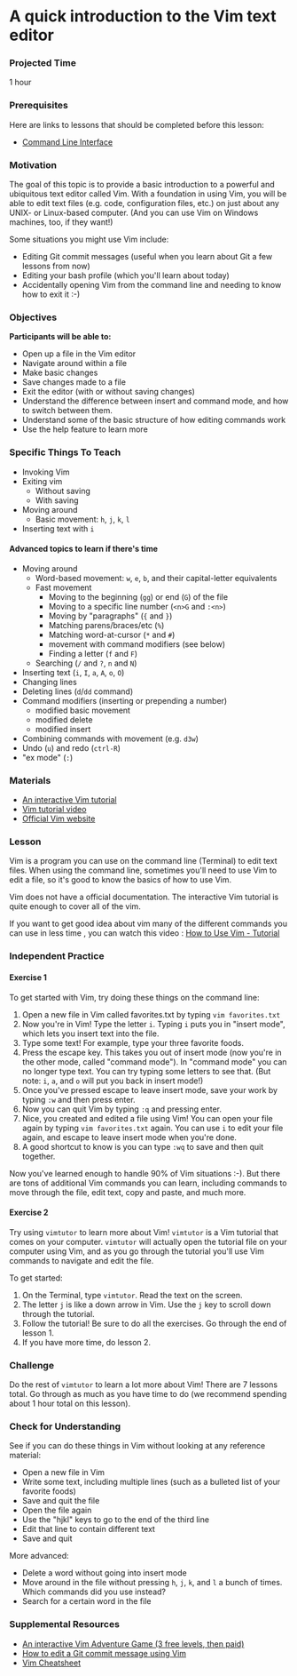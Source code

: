 # A quick introduction to the Vim text editor

### Projected Time
1 hour

### Prerequisites

Here are links to lessons that should be completed before this lesson:
- [Command Line Interface](command-line/command-line-interface.md)

### Motivation

The goal of this topic is to provide a basic introduction to a powerful and ubiquitous text editor called Vim.  With a foundation in using Vim, you will be able to edit text files (e.g. code, configuration files, etc.) on just about any UNIX- or Linux-based computer. (And you can use Vim on Windows machines, too, if they want!)

Some situations you might use Vim include:
- Editing Git commit messages (useful when you learn about Git a few lessons from now)
- Editing your bash profile (which you'll learn about today)
- Accidentally opening Vim from the command line and needing to know how to exit it :-)

### Objectives

**Participants will be able to:**

- Open up a file in the Vim editor
- Navigate around within a file
- Make basic changes
- Save changes made to a file
- Exit the editor (with or without saving changes)
- Understand the difference between insert and command mode, and how to switch between them.
- Understand some of the basic structure of how editing commands work
- Use the help feature to learn more

### Specific Things To Teach

- Invoking Vim
- Exiting vim
    - Without saving
    - With saving
- Moving around
    - Basic movement: `h`, `j`, `k`, `l`
- Inserting text with `i`

#### Advanced topics to learn if there's time
- Moving around
    - Word-based movement: `w`, `e`, `b`, and their capital-letter
      equivalents
    - Fast movement
        - Moving to the beginning (`gg`) or end (`G`) of the file
        - Moving to a specific line number (`<n>G` and `:<n>`)
        - Moving by "paragraphs" (`{` and `}`)
        - Matching parens/braces/etc (`%`)
        - Matching word-at-cursor (`*` and `#`)
        - movement with command modifiers (see below)
        - Finding a letter (`f` and `F`)
    - Searching (`/` and `?`, `n` and `N`)
- Inserting text (`i`, `I`, `a`, `A`, `o`, `O`)
- Changing lines
- Deleting lines (`d`/`dd` command)
- Command modifiers (inserting or prepending a number)
    - modified basic movement
    - modified delete
    - modified insert
- Combining commands with movement (e.g. `d3w`)
- Undo (`u`) and redo (`ctrl-R`)
- "ex mode" (`:`)

### Materials

- [An interactive Vim tutorial](https://www.openvim.com/)
- [Vim tutorial video](https://www.youtube.com/watch?v=g-XsXEsd6xA)
- [Official Vim website](https://www.vim.org/)


### Lesson

Vim is a program you can use on the command line (Terminal) to edit text files. When using the command line, sometimes you'll need to use Vim to edit a file, so it's good to know the basics of how to use Vim.

Vim does not have a official documentation. 
The interactive Vim tutorial is quite enough to cover all of the vim.

If you want to get good idea about vim many of the different commands you can use in less time , you can watch this video : [How to Use Vim - Tutorial](https://www.youtube.com/watch?v=g-XsXEsd6xA)

### Independent Practice

#### Exercise 1

To get started with Vim, try doing these things on the command line:
1. Open a new file in Vim called favorites.txt by typing `vim favorites.txt`
2. Now you're in Vim! Type the letter `i`. Typing `i` puts you in "insert mode", which lets you insert text into the file.
3. Type some text! For example, type your three favorite foods.
4. Press the escape key. This takes you out of insert mode (now you're in the other mode, called "command mode"). In "command mode" you can no longer type text. You can try typing some letters to see that. (But note: `i`, `a`, and `o` will put you back in insert mode!)
5. Once you've pressed escape to leave insert mode, save your work by typing `:w` and then press enter.
6. Now you can quit Vim by typing `:q` and pressing enter.
7. Nice, you created and edited a file using Vim! You can open your file again by typing `vim favorites.txt` again. You can use `i` to edit your file again, and escape to leave insert mode when you're done.
8. A good shortcut to know is you can type `:wq` to save and then quit together.

Now you've learned enough to handle 90% of Vim situations :-). But there are tons of additional Vim commands you can learn, including commands to move through the file, edit text, copy and paste, and much more.

#### Exercise 2

Try using `vimtutor` to learn more about Vim! `vimtutor` is a Vim tutorial that comes on your computer. `vimtutor` will actually open the tutorial file on your computer using Vim, and as you go through the tutorial you'll use Vim commands to navigate and edit the file.

To get started:
1. On the Terminal, type `vimtutor`. Read the text on the screen.
2. The letter `j` is like a down arrow in Vim. Use the `j` key to scroll down through the tutorial.
3. Follow the tutorial! Be sure to do all the exercises. Go through the end of lesson 1. 
4. If you have more time, do lesson 2.


### Challenge

Do the rest of `vimtutor` to learn a lot more about Vim! There are 7 lessons total. Go through as much as you have time to do (we recommend spending about 1 hour total on this lesson).


### Check for Understanding

See if you can do these things in Vim without looking at any reference material:
- Open a new file in Vim
- Write some text, including multiple lines (such as a bulleted list of your favorite foods)
- Save and quit the file
- Open the file again
- Use the "hjkl" keys to go to the end of the third line
- Edit that line to contain different text
- Save and quit

More advanced:
- Delete a word without going into insert mode
- Move around in the file without pressing `h`, `j`, `k`, and `l` a bunch of times. Which commands did you use instead?
- Search for a certain word in the file


### Supplemental Resources

- [An interactive Vim Adventure Game (3 free levels, then
  paid)](https://vim-adventures.com/)
- [How to edit a Git commit message using Vim](https://code.likeagirl.io/help-i-was-using-git-to-commit-some-code-and-now-the-window-has-changed-and-i-dont-know-what-s-9348a27e145b)
- [Vim Cheatsheet](https://devhints.io/vim)


